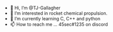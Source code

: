 - 👋 Hi, I’m @TJ-Gallagher
- 👀 I’m interested in rocket chemical propulsion.
- 🌱 I’m currently learning C, C++ and python
- 📫 How to reach me ... 45sec#1235 on discord

<!---
TJ-Gallagher/TJ-Gallagher is a ✨ special ✨ repository because its `README.md` (this file) appears on your GitHub profile.
You can click the Preview link to take a look at your changes.
--->
